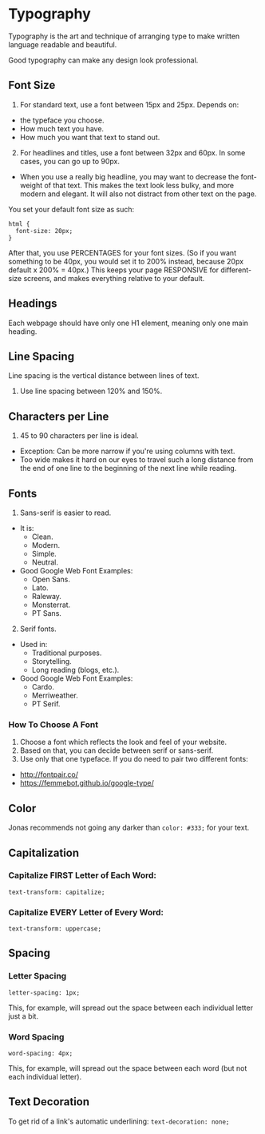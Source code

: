 # Typography

Typography is the art and technique of arranging type to make written language readable and beautiful.

Good typography can make any design look professional.

## Font Size

1. For standard text, use a font between 15px and 25px. Depends on:
  - the typeface you choose.
  - How much text you have.
  - How much you want that text to stand out.
2. For headlines and titles, use a font between 32px and 60px. In some cases, you can go up to 90px.
  - When you use a really big headline, you may want to decrease the font-weight of that text. This makes the text look less bulky, and more modern and elegant. It will also not distract from other text on the page.

You set your default font size as such:

```
html {
  font-size: 20px;
}
```

After that, you use PERCENTAGES for your font sizes. (So if you want something to be 40px, you would set it to 200% instead, because 20px default x 200% = 40px.) This keeps your page RESPONSIVE for different-size screens, and makes everything relative to your default.

## Headings

Each webpage should have only one H1 element, meaning only one main heading.

## Line Spacing

Line spacing is the vertical distance between lines of text.

1. Use line spacing between 120% and 150%.

## Characters per Line

1. 45 to 90 characters per line is ideal.
  - Exception: Can be more narrow if you're using columns with text.
  - Too wide makes it hard on our eyes to travel such a long distance from the end of one line to the beginning of the next line while reading.

## Fonts

1. Sans-serif is easier to read.
  - It is:
    - Clean.
    - Modern.
    - Simple.
    - Neutral.
  - Good Google Web Font Examples:
    - Open Sans.
    - Lato.
    - Raleway.
    - Monsterrat.
    - PT Sans.
2. Serif fonts.
  - Used in:
    - Traditional purposes.
    - Storytelling.
    - Long reading (blogs, etc.).
  - Good Google Web Font Examples:
    - Cardo.
    - Merriweather.
    - PT Serif.

### How To Choose A Font

1. Choose a font which reflects the look and feel of your website.
2. Based on that, you can decide between serif or sans-serif.
3. Use only that one typeface. If you do need to pair two different fonts:
  - http://fontpair.co/
  - https://femmebot.github.io/google-type/

## Color

Jonas recommends not going any darker than `color: #333;` for your text.

## Capitalization

### Capitalize FIRST Letter of Each Word:

`text-transform: capitalize;`

### Capitalize EVERY Letter of Every Word:

`text-transform: uppercase;`

## Spacing

### Letter Spacing

`letter-spacing: 1px;`

This, for example, will spread out the space between each individual letter just a bit.

### Word Spacing

`word-spacing: 4px;`

This, for example, will spread out the space between each word (but not each individual letter).

## Text Decoration

To get rid of a link's automatic underlining: `text-decoration: none;`